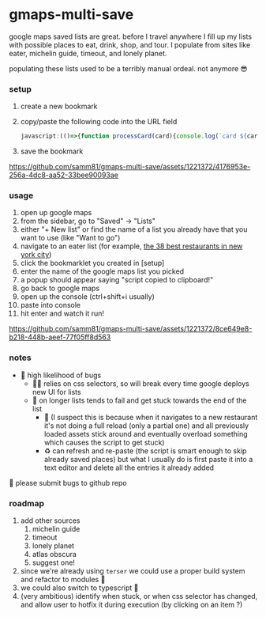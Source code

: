 <!-- DO NOT MODIFY THIS FILE DIRECTLY -->
<!-- instead modify readme.tmpl.md and run `make readme.md` -->

# gmaps-multi-save

google maps saved lists are great. before I travel anywhere I fill up my lists with possible places to eat, drink, shop, and tour. I populate from sites like eater, michelin guide, timeout, and lonely planet.

populating these lists used to be a terribly manual ordeal. not anymore 😎

### setup

1. create a new bookmark
1. copy/paste the following code into the URL field

   ```javascript
   javascript:(()=>{function processCard(card){console.log(`card ${card}`);const nameEl=card.querySelector("h1");console.log(`nameEl ${nameEl}`);const name=nameEl.innerText;console.log(`name ${name}`);const descriptionEl=card.querySelector(".c-entry-content p");console.log(`descriptionEl ${descriptionEl}`);const description=descriptionEl.innerText;console.log(`description ${description}`);const servicesEls=Array.from(card.querySelectorAll(".services li a"));console.log(`servicesEls ${servicesEls}`);const gmapsEl=servicesEls.find((a=>"Open in Google Maps"===a.innerHTML));console.log(`gmapsEl ${gmapsEl}`);const gmapsRawLink=gmapsEl.href;console.log(`gmapsRawLink ${gmapsRawLink}`);const gmapsLink=gmapsRawLink.replace("https://google.com","").replace("https://www.google.com","");return console.log(`gmapsLink ${gmapsLink}`),{name:name,description:description,gmaps:gmapsLink}}!function(){const listName=prompt("please enter the exact name of the google maps list (must already exist!)"),[eaterListTitle,updated,cardData]=function(){const eaterListTitleEl=document.querySelector(".c-mapstack__headline h1");console.log(`eaterListTitleEl ${eaterListTitleEl}`);const eaterListTitle=eaterListTitleEl.innerText;console.log(`eaterListTitle ${eaterListTitle}`);const updatedEl=document.querySelector('.c-mapstack__headline [data-ui="timestamp"]');console.log(`updatedEl ${updatedEl}`);const updated=updatedEl.innerText;console.log(`updated ${updated}`);const cardEls=Array.from(document.querySelectorAll("#content .c-mapstack__card"));console.log(`cardEls ${cardEls}`);const cards=cardEls.filter((card=>!["intro","newsletter","related-links","comments"].includes(card.getAttribute("data-slug"))));console.log(`cards ${cards}`);const cardData=cards.map(processCard);return console.log(`cardData ${cardData}`),[eaterListTitle,updated,cardData]}(),script=function(cardData,listName,eaterListTitle,updated){const cardDataCount=cardData.length,addUrlToListsStr=cardData.map(((cardDatum,index)=>{const note=function(cardDatum,eaterListTitle,updated){return`Eater - ${eaterListTitle} (updated ${updated})\\n\\n${cardDatum.description}`}(cardDatum,eaterListTitle,updated),urlRaw=cardDatum.gmaps,url=(()=>{if(urlRaw.includes("?api=1"))return urlRaw;const[latLong]=urlRaw.split("/").slice(-1);return`https://www.google.com/maps/search/${cardDatum.name}/@${latLong}`})();return`.then(() => addUrlToList("${cardDatum.name}", "${url}", "${listName}", '${str=note,str.replace(/'/g,"\\'")}', "[${index+1} / ${cardDataCount}]"))`;var str})).join("\n");return`\nconst btnSaveSelector='[data-value*="Save"]';let logPrefix="";function log(...args){console.log(logPrefix,...args)}function logPrefixSet(prefix){logPrefix=prefix}function rest(val){return new Promise((resolve=>setTimeout((()=>resolve(val)),500)))}function goToUrl(url){return log(\`goToUrl \${url}\`),new Promise((resolve=>fetch(url).then((res=>res.text())).then((data=>{document.open(),document.write(data),document.close()})).then((()=>resolve()))))}function observeUntilFound(_nodeObserve,nodesFindingSelectors){return log(\`observeUntilFound \${nodesFindingSelectors}\`),new Promise((resolve=>tryToFind(nodesFindingSelectors,resolve,Date.now())))}function tryToFind(nodesFindingSelectors,resolve,startTime){setTimeout((()=>{const nodesFinding=nodesFindingSelectors.map((selector=>document.querySelector(selector)));if(nodesFinding.every((node=>null!==node)))return void resolve(nodesFinding);const timeElapsedS=(Date.now()-startTime)/1e3;log(\`🔎 \${nodesFindingSelectors}, \${timeElapsedS} s elapsed... \`),tryToFind(nodesFindingSelectors,resolve,startTime)}),400)}function waitUntilClickable(btn){return log(\`waitUntilClickable \${btn}\`),new Promise((resolve=>checkClickable(btn,resolve,Date.now())))}function checkClickable(btn,resolve,startTime){setTimeout((()=>{if("function"==typeof btn.click)return void resolve(btn);const timeElapsedS=(Date.now()-startTime)/1e3;log(\`🖱️❓ \${btn}, \${timeElapsedS} s elapsed...\`),checkClickable(btn,resolve,startTime)}),200)}function addUrlToList(name,url,listName,note,loggingNote){return logPrefixSet(\`[gmaps-add][\${name}][\${loggingNote}]\`),goToUrl(url).then(rest).then((()=>observeUntilFound(document,[btnSaveSelector]))).then(rest).then((([btnSave])=>waitUntilClickable(btnSave))).then(rest).then((btnSave=>btnSave.click())).then(rest).then((()=>observeUntilFound(document.querySelector("#hovercard"),["#action-menu"]))).then((([menu])=>Array.from(menu.querySelectorAll("div")).find((div=>div.innerText===listName)))).then(rest).then((menuItemList=>{if("true"!==menuItemList.getAttribute("aria-checked"))return waitUntilClickable(menuItemList).then(rest).then((menuItemList=>menuItemList.click())).then(rest).then((()=>observeUntilFound(document.querySelector('[role="main"]'),[\`[aria-label="Add note in \${listName}"]\`]))).then(rest).then((([btnAddNote])=>waitUntilClickable(btnAddNote))).then(rest).then((btnAddNote=>btnAddNote.click())).then(rest).then((()=>observeUntilFound(document.querySelector("#modal-dialog"),["#modal-dialog textarea"]))).then(rest).then((([textarea])=>{const btns=document.querySelectorAll("#modal-dialog button"),btnConfirm=Array.from(btns).find((btn=>"DONE"===btn.innerText));textarea.value=note,btnConfirm.click()})).then(rest);log(\`already saved to \${listName}\`)}))}\n\n(() => Promise.resolve())()\n${addUrlToListsStr};`}(cardData,listName,eaterListTitle,updated);navigator.clipboard.writeText(script),alert("script copied to clipboard!")}()})();
   ```

1. save the bookmark

https://github.com/samm81/gmaps-multi-save/assets/1221372/4176953e-256a-4dc8-aa52-33bee90093ae

### usage

1. open up google maps
1. from the sidebar, go to "Saved" -> "Lists"
1. either "+ New list" or find the name of a list you already have that you want to use (like "Want to go")
1. navigate to an eater list (for example, [the 38 best restaurants in new york city](https://ny.eater.com/maps/best-new-york-restaurants-38-map))
1. click the bookmarklet you created in [setup]
1. enter the name of the google maps list you picked
1. a popup should appear saying "script copied to clipboard!"
1. go back to google maps
1. open up the console (ctrl+shift+i usually)
1. paste into console
1. hit enter and watch it run!

https://github.com/samm81/gmaps-multi-save/assets/1221372/8ce649e8-b218-448b-aeef-77f05ff8d563

### notes

- 🐞 high likelihood of bugs
  - 🧑‍💻 relies on css selectors, so will break every time google deploys new UI for lists
  - 📜 on longer lists tends to fail and get stuck towards the end of the list
    - 🤔 (I suspect this is because when it navigates to a new restaurant it's not doing a full reload (only a partial one) and all previously loaded assets stick around and eventually overload something which causes the script to get stuck)
    - ♻️ can refresh and re-paste (the script is smart enough to skip already saved places) but what I usually do is first paste it into a text editor and delete all the entries it already added

🙏 please submit bugs to github repo

### roadmap

1. add other sources
   1. michelin guide
   1. timeout
   1. lonely planet
   1. atlas obscura
   1. suggest one!
1. since we're already using `terser` we could use a proper build system and refactor to modules 🤷
1. we could also switch to typescript 🤷
1. (very ambitious) identify when stuck, or when css selector has changed, and allow user to hotfix it during execution (by clicking on an item ?)
